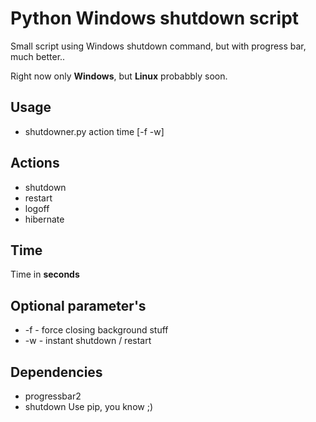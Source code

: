 # Python Windows shutdown script
Small script using Windows shutdown command, but with progress bar, much better..

Right now only **Windows**, but **Linux** probabbly soon.
## Usage
 - shutdowner.py action time [-f -w]
 
## Actions
- shutdown
- restart
- logoff
- hibernate

## Time
Time in **seconds**

## Optional parameter's
- -f - force closing background stuff
- -w - instant shutdown / restart

## Dependencies
- progressbar2
- shutdown
Use pip, you know ;)
